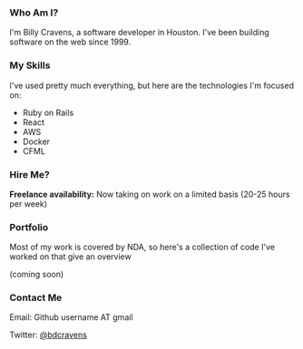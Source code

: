 <!--
**bdcravens/bdcravens** is a ✨ _special_ ✨ repository because its `README.md` (this file) appears on your GitHub profile.

Here are some ideas to get you started:

- 🔭 I’m currently working on ...
- 🌱 I’m currently learning ...
- 👯 I’m looking to collaborate on ...
- 🤔 I’m looking for help with ...
- 💬 Ask me about ...
- 📫 How to reach me: ...
- 😄 Pronouns: ...
- ⚡ Fun fact: ...
-->

### Who Am I?

I'm Billy Cravens, a software developer in Houston. I've been building software on the web since 1999. 

### My Skills

I've used pretty much everything, but here are the technologies I'm focused on:

- Ruby on Rails
- React
- AWS
- Docker
- CFML

### Hire Me?

**Freelance availability:** Now taking on work on a limited basis (20-25 hours per week)

### Portfolio

Most of my work is covered by NDA, so here's a collection of code I've worked on that give an overview

(coming soon)

### Contact Me

Email: Github username AT gmail

Twitter: [@bdcravens](https://www.twitter.com/bdcravens)

